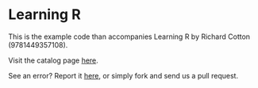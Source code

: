 Learning R
==========

This is the example code than accompanies Learning R by Richard Cotton (9781449357108). 

Visit the catalog page [here](http://shop.oreilly.com/product/0636920028352.do).

See an error? Report it [here](http://oreilly.com/catalog/errata.csp?isbn=0636920028352), or simply fork and send us a pull request.
